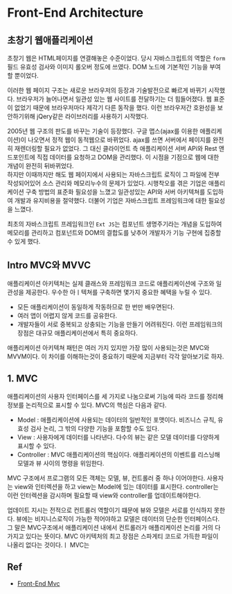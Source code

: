 # Front-End Architecture



## 초창기 웹애플리케이션
초창기 웹은 HTML페이지를 연결해놓은 수준이었다. 당시 자바스크립트의 역할은 `form` 필드 유효성 검사와 이미지 롤오버 정도에 쓰였다. DOM 노드에 기본적인 기능을 부여할 뿐이었다.  

이러한 웹 페이지 구조는 새로운 브라우저의 등장과 기술발전으로 빠르게 바뀌기 시작했다. 브라우저가 늘어나면서 일관성 있는 웹 사이트를 전달하기는 더 힘들어졌다. 웹 표준이 없었기 때문에 브라우저마다 제각기 다른 동작을 했다. 이런 브라우저간 호완성을 보안하기위해 jQery같은 라이브러리를 사용하기 시작했다. 

2005년 웹 구조의 판도를 바꾸는 기술이 등장했다. 구글 맵스(ajax를 이용한 애플리케이션)이 나오면서 정적 웹이 동적웹으로 바뀌었다. 
ajax를 쓰면 서버에서 페이지를 완전히 재렌더링할 필요가 없었다. 그 대신 클라이언트 측 애플리케이션 서버 APi와 Rest 앤드포인트에 직접 데이터를 요청하고 DOM을 관리했다. 이 시점을 기점으로 웹에 대한 개념이 완전히 뒤바뀌었다.  
하지만 이때까지만 해도 웹 페이지에서 사용되는 자바스크립트 로직이 그 파일에 전부 작성되어있어 소스 관리와 메모리누수의 문제가 있었다. 
시행착오를 겪은 기업은 애플리케이션 구축 방법의 표준화 필요성을 느꼈고 일관성있는 API와 서버 아키텍쳐를 도입하여 개발과 유지비용을 절약했다. 더불어 기업은 자바스크립트 프레임워크에 대한 필요성을 느꼈다.  

최초의 자바스크립트 프레임워크인 `Ext JS`는 컴포넌트 생명주기라는 개념을 도입하여 메모리를 관리하고 컴포넌트와 DOM의 결합도를 낮추어 개발자가 기능 구현에 집중할 수 있게 했다.


## Intro MVC와 MVVC
애플리케이션 아키텍처는 실제 클래스와 프레임워크 코드로 애플리케이션에 구조와 일관성을 제공한다. 우수한 아ㅣ텍쳐를 구축하면 몇가지 중요한 혜택을 누릴 수 있다.
- 모든 애플리케이션이 동일하게 작동하므로 한 번만 배우면된다.
- 여러 앱이 어렵지 않게 코드를 공유한다.
- 개발자들이 서로 중복되고 상충되는 기능을 만들기 어려워진다.
이런 프레임워크의 장점은 대규모 애플리케이션에서 특히 중요하다.

애플리케이션 아키텍쳐 패턴은 여러 가지 있지만 가장 많이 사용되는것은 MVC와 MVVM이다. 이 차이를 이해하는것이 중요하기 때문에 지금부터 각각 알아보기로 하자.


## 1. MVC
애플리케이션의 사용자 인터페이스를 세 가지로 나눔으로써 기능에 따라 코드를 정리해 정보를 논리적으로 표시할 수 있다.
MVC의 핵심은 다음과 같다.

- Model : 애플리케이션에 사용되는 데이터의 일반적인 포맷이다. 비즈니스 규칙, 유효성 검사 논리, 그 밖의 다양한 기능을 포함할 수도 있다.
- View : 사용자에게 데이터를 나타낸다. 다수의 뷰는 같은 모델 데이터를 다양하게 표시할 수 있다.
- Controller : MVC 애플리케이션의 핵심이다. 애플리케이션의 이벤트를 리스닝해 모델과 뷰 사이의 명령을 위임한다.

MVC 구조에서 프로그램의 모든 객체는 모델, 뷰, 컨트롤러 중 하나 이어야한다. 사용자는 view와 인터렉션을 하고 view는 Model에 있는 데이터를 표시한다. controller는 이런 인터렉션을 감시하며 필요할 때 view와 controller를 업데이트해야한다.

업데이트 지시는 전적으로 컨트롤러 역할이기 떄문에 뷰와 모델은 서로를 인식하지 못한다. 뷰에는 비지니스로직이 가능한 적어야하고 모델은 데이터의 단순한 인터페이스다. 그 말은 MVC구조에서 애플리케이션 내에서 컨트롤러가 애플리케이션 논리를 거의 다 가지고 있다는 뜻이다. 
MVC 아키텍처의 최고 장점은 스파게티 코드로 가득한 파일이 나올리 없다는 것이다.ㅣ MVC는





## Ref
- [Front-End Mvc](https://www.miraeweb.com/single-post/2016/11/17/%ED%94%84%EB%A1%A0%ED%8A%B8%EC%97%94%EB%93%9C-%EC%9B%B9%EC%95%A0%ED%94%8C%EB%A6%AC%EC%BC%80%EC%9D%B4%EC%85%98-%EC%95%84%ED%82%A4%ED%85%8D%EC%B3%90-%EB%B9%84%EA%B5%90%EB%B6%84%EC%84%9D-MVC%EC%99%80-MVVM)